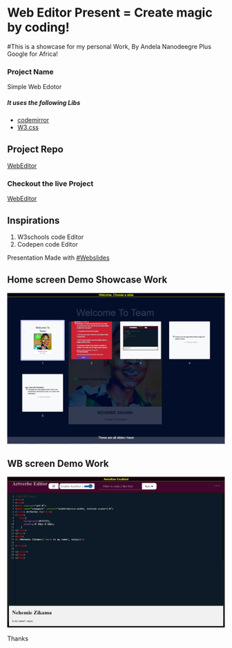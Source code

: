 # Web Editor Present = Create magic by coding!
#This is a showcase for my personal Work, By Andela Nanodeegre Plus Google for Africa!

<html>
<h3>Project Name</h3> </h4>Simple Web Edotor</h4>
<h5>It uses the following Libs </h5>
<ul>
  <li><a href="//codemirror.net">codemirror</a>
  </li>
  
  <li><a href="//www.w3schools.com/w3css/4/w3.css">W3.css</a>
  </li>
 </ul>
 <h2>Project Repo</h2><a href="//github.com/zikama/simplewebeditor">WebEditor</a>
 <h3>Checkout the live Project</h2> <a href="//simplewebeditor.netlify.com">WebEditor</a>
 <h2>Inspirations</h2>
 <ol>
  <li>
  W3schools code Editor
  </li>
  <li>
  Codepen code Editor
  </li>
 </ol>
 <div>
 <p>Presentation Made with <a href="//webslides.tv">#Webslides</a></p>
  <h2>Home screen Demo Showcase Work</h2>
  <img src="https://github.com/Zikama/wbshowcase/blob/master/static/images/showcase.PNG?raw=true"> 
  <h2>WB screen Demo Work</h2>
  <img src="https://github.com/Zikama/wbshowcase/blob/master/static/images/screenshoot.PNG?raw=true">
  <p>Thanks</p></div> 
 </html>
 
  

